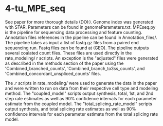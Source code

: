 # 4-tu_MPE_seq
See paper for more thorough details (DOI:). Genome index was generated with STAR. Parameters can be found in genomeParameters.txt. MPEseq.py is the pipeline for sequencing data processing and feature counting. Annotation files references in the pipeline can be found in Annotation_files/. The pipeline takes as input a list of fastq.gz files from a paired end sequencing run. Fastq files can be found at (GEO). The pipeline outputs several coalated count files. These files are used directly in the rate_modeling/ r scripts. An exception is the "adjusted" files were generated as described in the methods section of the paper using the 'Combined_branched_counts', 'Combined_branch_to3ss_counts', and 'Combined_concordant_unspliced_counts' files.

The .r scripts in rate_modeling/ were used to generate the data in the paper and were written to run on data from their respective cell type and modeling method. The "coupled_model" scripts output synthesis, total, 1st, and 2nd step rate estimates as well as 90% confidence intervals for each parameter estimate from the coupled model. The "total_splicing_rate_model" scripts output synthesis, and total splicing rate estimates as well as 90% confidence intervals for each parameter estimate from the total splicing rate model.
